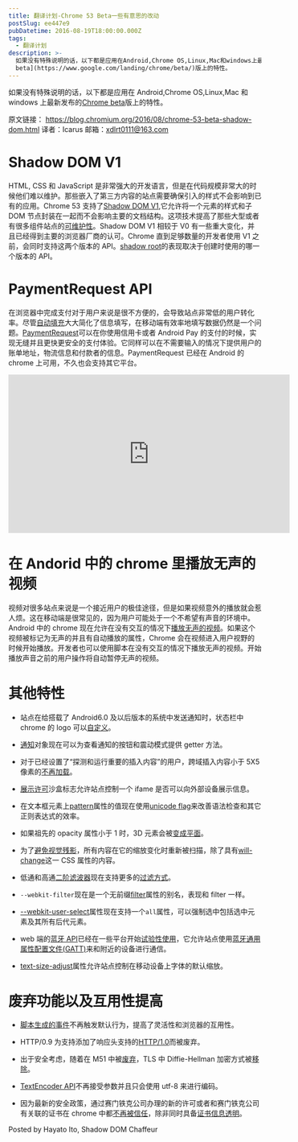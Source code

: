 ```yaml
---
title: 翻译计划-Chrome 53 Beta一些有意思的改动
postSlug: ee447e9
pubDatetime: 2016-08-19T18:00:00.000Z
tags:
  - 翻译计划
description: >-
  如果没有特殊说明的话，以下都是应用在Android,Chrome OS,Linux,Mac和windows上最新发布的[Chrome
  beta](https://www.google.com/landing/chrome/beta/)版上的特性。
---
```


如果没有特殊说明的话，以下都是应用在 Android,Chrome OS,Linux,Mac 和 windows 上最新发布的[Chrome beta](https://www.google.com/landing/chrome/beta/)版上的特性。

<!-- more -->

原文链接： https://blog.chromium.org/2016/08/chrome-53-beta-shadow-dom.html
译者：Icarus
邮箱：xdlrt0111@163.com

# Shadow DOM V1

HTML, CSS 和 JavaScript 是非常强大的开发语言，但是在代码规模非常大的时候他们难以维护。那些嵌入了第三方内容的站点需要确保引入的样式不会影响到已有的应用。Chrome 53 支持了[Shadow DOM V1](https://w3c.github.io/webcomponents/spec/shadow/),它允许将一个元素的样式和子 DOM 节点封装在一起而不会影响主要的文档结构。这项技术提高了那些大型或者有很多组件站点的[可维护性](https://developers.google.com/web/fundamentals/primers/shadowdom/)。Shadow DOM V1 相较于 V0 有一些重大变化，并且已经得到主要的浏览器厂商的认可。Chrome 直到足够数量的开发者使用 V1 之前，会同时支持这两个版本的 API。[shadow root](https://developer.mozilla.org/en-US/docs/Web/API/ShadowRoot)的表现取决于创建时使用的哪一个版本的 API。

# PaymentRequest API

在浏览器中完成支付对于用户来说是很不方便的，会导致站点非常低的用户转化率。尽管[自动填充](https://developers.google.com/web/updates/2015/06/checkout-faster-with-autofill)大大简化了信息填写，在移动端有效率地填写数据仍然是一个问题。[PaymentRequest](https://www.w3.org/TR/payment-request/#paymentrequest-interface)可以在你使用信用卡或者 Android Pay 的支付的时候，实现无缝并且更快更安全的支付体验。它同样可以在不需要输入的情况下提供用户的账单地址，物流信息和付款者的信息。PaymentRequest 已经在 Android 的 chrome 上可用，不久也会支持其它平台。

<iframe allowfullscreen="" data-thumbnail-src="https://i.ytimg.com/vi/hmqZxP6iTpo/0.jpg" frameborder="0" height="315" src="https://www.youtube.com/embed/hmqZxP6iTpo?feature=player_embedded" width="560"></iframe>

# 在 Andorid 中的 chrome 里播放无声的视频

视频对很多站点来说是一个接近用户的极佳途径，但是如果视频意外的播放就会惹人烦。这在移动端是很常见的，因为用户可能处于一个不希望有声音的环境中。Android 中的 chrome 现在允许在没有交互的情况下[播放无声的视频](https://developers.google.com/web/updates/2016/07/autoplay)。如果这个视频被标记为无声的并且有自动播放的属性，Chrome 会在视频进入用户视野的时候开始播放。开发者也可以使用脚本在没有交互的情况下播放无声的视频。开始播放声音之前的用户操作将自动暂停无声的视频。

# 其他特性

- 站点在给搭载了 Android6.0 及以后版本的系统中发送通知时，状态栏中 chrome 的 logo 可以[自定义](https://medium.com/@gauntface/custom-notification-badges-for-all-df524a4003e8#.3tk146m8y)。

- [通知](https://developer.mozilla.org/en-US/docs/Web/API/notification)对象现在可以为查看通知的按钮和震动模式提供 getter 方法。

- 对于已经设置了“探测和运行重要的插入内容”的用户，跨域插入内容小于 5X5 像素的[不再加载](https://groups.google.com/a/chromium.org/d/msg/chromium-dev/QL2K4yFVg_U/vj44YWOaAwAJ)。

- [展示许可](https://w3c.github.io/presentation-api/#sandboxing-and-the-allow-presentation-keyword)沙盒标志允许站点控制一个 ifame 是否可以向外部设备展示信息。

- 在文本框元素上[pattern](https://html.spec.whatwg.org/multipage/forms.html#the-pattern-attribute)属性的值现在使用[unicode flag](https://mathiasbynens.be/notes/es6-unicode-regex)来改善语法检查和其它正则表达式的效率。

- 如果祖先的 opacity 属性小于 1 时，3D 元素会被[变成平面](https://googlechrome.github.io/samples/css-opacity-force-flattening/index.html)。

- 为了[避免视觉残影](https://googlechrome.github.io/samples/css-will-change-transform-rasterization/index.html)，所有内容在它的缩放变化时重新被扫描，除了具有[will-change](https://developer.mozilla.org/en-US/docs/Web/CSS/will-change)这一 CSS 属性的内容。

- 低通和高通[二阶滤波器](https://webaudio.github.io/web-audio-api/#the-biquadfilternode-interface)现在支持更多的[过滤方式](https://webaudio.github.io/web-audio-api/#filters-characteristics)。

- `--webkit-filter`现在是一个无前缀[filter](https://developer.mozilla.org/en-US/docs/Web/CSS/filter)属性的别名，表现和 filter 一样。

- [--webkit-user-select](https://www.chromestatus.com/feature/5062926088011776)属性现在支持一个`all`属性，可以强制选中包括选中元素及其所有后代元素。

- web 端的[蓝牙 API](https://developers.google.com/web/updates/2015/07/interact-with-ble-devices-on-the-web?hl=en)已经在一些平台开始[试验性使用](https://developers.google.com/web/updates/2015/07/interact-with-ble-devices-on-the-web#available-for-origin-trials)，它允许站点使用[蓝牙通用属性配置文件(GATT)](https://developer.bluetooth.org/TechnologyOverview/Pages/GATT.aspx)来和附近的设备进行通信。

- [text-size-adjust](https://developer.mozilla.org/en-US/docs/Web/CSS/text-size-adjust)属性允许站点控制在移动设备上字体的默认缩放。

# 废弃功能以及互用性提高

- [脚本生成的事件](https://w3c.github.io/uievents/#trusted-events)不再触发默认行为，提高了灵活性和浏览器的互用性。

- HTTP/0.9 为支持添加了响应头支持的[HTTP/1.0](https://tools.ietf.org/html/rfc1945)而被废弃。

- 出于安全考虑，随着在 M51 中被[废弃](https://www.chromestatus.com/feature/5752033759985664)，TLS 中 Diffie-Hellman 加密方式被[移除](https://www.chromestatus.com/feature/5128908798164992)。

- [TextEncoder API](https://developer.mozilla.org/en-US/docs/Web/API/TextEncoder)不再接受参数并且只会使用 utf-8 来进行编码。

- 因为最新的安全政策，通过赛门铁克公司办理的新的许可或者和赛门铁克公司有关联的证书在 chrome 中都[不再被信任](https://security.googleblog.com/2015/10/sustaining-digital-certificate-security.html)，除非同时具备[证书信息透明](https://sites.google.com/a/chromium.org/dev/Home/chromium-security/certificate-transparency?pli=1)。

Posted by Hayato Ito, Shadow DOM Chaffeur
